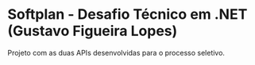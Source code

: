 # Softplan - Desafio Técnico em .NET (Gustavo Figueira Lopes)
Projeto com as duas APIs desenvolvidas para o processo seletivo.

